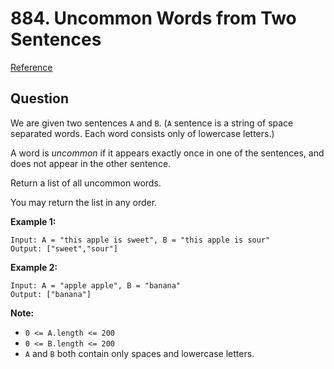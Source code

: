 # 884. Uncommon Words from Two Sentences
[Reference](https://leetcode.com/problems/uncommon-words-from-two-sentences/)


## Question
We are given two sentences `A` and `B`.  (`A` sentence is a string of space separated words.  Each word consists only of lowercase letters.)

A word is _uncommon_ if it appears exactly once in one of the sentences, and does not appear in the other sentence.

Return a list of all uncommon words. 

You may return the list in any order.

**Example 1:**
```
Input: A = "this apple is sweet", B = "this apple is sour"
Output: ["sweet","sour"]
```

**Example 2:**
```
Input: A = "apple apple", B = "banana"
Output: ["banana"]
``` 

**Note:**
* `0 <= A.length <= 200`
* `0 <= B.length <= 200`
* `A` and `B` both contain only spaces and lowercase letters.
